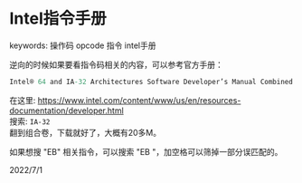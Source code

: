 # Intel指令手册

keywords: 操作码 opcode 指令 intel手册  

逆向的时候如果要看指令码相关的内容，可以参考官方手册：  
```r
Intel® 64 and IA-32 Architectures Software Developer’s Manual Combined Volumes: 1, 2A, 2B, 2C, 2D, 3A, 3B, 3C, 3D, and 4
```

在这里: https://www.intel.com/content/www/us/en/resources-documentation/developer.html  
搜索: `IA-32`  
翻到组合卷，下载就好了，大概有20多M。  

如果想搜 "EB" 相关指令，可以搜索 "EB "，加空格可以筛掉一部分误匹配的。  


2022/7/1  
